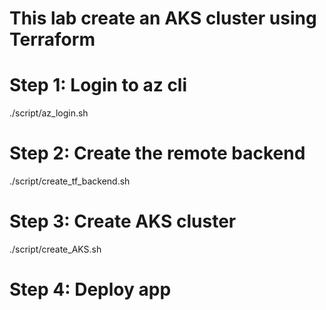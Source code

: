 # This lab create an AKS cluster using Terraform

# Step 1: Login to az cli
./script/az_login.sh

# Step 2: Create the remote backend
./script/create_tf_backend.sh

# Step 3: Create AKS cluster
./script/create_AKS.sh

# Step 4: Deploy app

